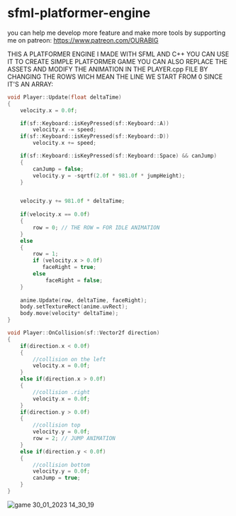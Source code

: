 # sfml-platformer-engine
you can help me develop more feature and make more tools by supporting me on patreon: https://www.patreon.com/OURABIG

THIS A PLATFORMER ENGINE I MADE WITH SFML AND C++ YOU CAN USE IT TO CREATE SIMPLE PLATFORMER GAME YOU CAN ALSO REPLACE THE ASSETS AND MODIFY THE ANIMATION IN THE PLAYER.cpp FILE BY CHANGING THE ROWS WICH MEAN THE LINE WE START FROM 0 SINCE IT'S AN ARRAY: 
```c++
void Player::Update(float deltaTime)
{
    velocity.x = 0.0f;

    if(sf::Keyboard::isKeyPressed(sf::Keyboard::A))
        velocity.x -= speed;
    if(sf::Keyboard::isKeyPressed(sf::Keyboard::D))
        velocity.x += speed;

    if(sf::Keyboard::isKeyPressed(sf::Keyboard::Space) && canJump)
    {
        canJump = false;
        velocity.y = -sqrtf(2.0f * 981.0f * jumpHeight);
    }


    velocity.y += 981.0f * deltaTime;
    
    if(velocity.x == 0.0f)
    {
        row = 0; // THE ROW = FOR IDLE ANIMATION
    }
    else
    {
        row = 1;
        if (velocity.x > 0.0f)
           faceRight = true;
        else
            faceRight = false;
    }
    
    anime.Update(row, deltaTime, faceRight);
    body.setTextureRect(anime.uvRect);
    body.move(velocity* deltaTime);
}

void Player::OnCollision(sf::Vector2f direction)
{
    if(direction.x < 0.0f)
    {
        //collision on the left
        velocity.x = 0.0f;
    }
    else if(direction.x > 0.0f)
    {
        //collision .right
        velocity.x = 0.0f;
    }
    if(direction.y > 0.0f)
    {
        //collision top
        velocity.y = 0.0f;
        row = 2; // JUMP ANIMATION
    }
    else if(direction.y < 0.0f)
    {
        //collision bottom
        velocity.y = 0.0f;
        canJump = true;
    }
}
```
![game 30_01_2023 14_30_19](https://user-images.githubusercontent.com/94923157/216165137-9db0a503-6206-4b4b-9cda-b8b445e1192e.png)
